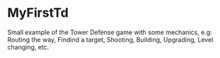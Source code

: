 # MyFirstTd
Small example of the Tower Defense game with some mechanics, e.g:
Routing the way,
Findind a target,
Shooting,
Building,
Upgrading,
Level changing,
etc.
